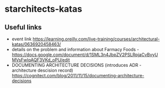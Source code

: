 # starchitects-katas

## Useful links
- event link https://learning.oreilly.com/live-training/courses/architectural-katas/0636920458463/
- details on the problem and information about Farmacy Foods - https://docs.google.com/document/d/1SML3n4JbpZV2PSLRpjaCvBvyUMVsFwlqAQF3VKd_oPU/edit
- DOCUMENTING ARCHITECTURE DECISIONS (introduces ADR - architecture descision record) https://cognitect.com/blog/2011/11/15/documenting-architecture-decisions
